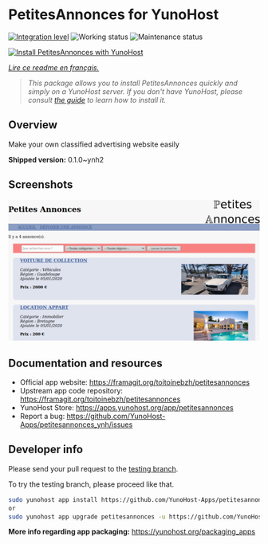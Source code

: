 <!--
N.B.: This README was automatically generated by https://github.com/YunoHost/apps/tree/master/tools/README-generator
It shall NOT be edited by hand.
-->

# PetitesAnnonces for YunoHost

[![Integration level](https://dash.yunohost.org/integration/petitesannonces.svg)](https://dash.yunohost.org/appci/app/petitesannonces) ![Working status](https://ci-apps.yunohost.org/ci/badges/petitesannonces.status.svg) ![Maintenance status](https://ci-apps.yunohost.org/ci/badges/petitesannonces.maintain.svg)

[![Install PetitesAnnonces with YunoHost](https://install-app.yunohost.org/install-with-yunohost.svg)](https://install-app.yunohost.org/?app=petitesannonces)

*[Lire ce readme en français.](./README_fr.md)*

> *This package allows you to install PetitesAnnonces quickly and simply on a YunoHost server.
If you don't have YunoHost, please consult [the guide](https://yunohost.org/#/install) to learn how to install it.*

## Overview

Make your own classified advertising website easily

**Shipped version:** 0.1.0~ynh2

## Screenshots

![Screenshot of PetitesAnnonces](./doc/screenshots/demo.png)

## Documentation and resources

* Official app website: <https://framagit.org/toitoinebzh/petitesannonces>
* Upstream app code repository: <https://framagit.org/toitoinebzh/petitesannonces>
* YunoHost Store: <https://apps.yunohost.org/app/petitesannonces>
* Report a bug: <https://github.com/YunoHost-Apps/petitesannonces_ynh/issues>

## Developer info

Please send your pull request to the [testing branch](https://github.com/YunoHost-Apps/petitesannonces_ynh/tree/testing).

To try the testing branch, please proceed like that.

``` bash
sudo yunohost app install https://github.com/YunoHost-Apps/petitesannonces_ynh/tree/testing --debug
or
sudo yunohost app upgrade petitesannonces -u https://github.com/YunoHost-Apps/petitesannonces_ynh/tree/testing --debug
```

**More info regarding app packaging:** <https://yunohost.org/packaging_apps>
